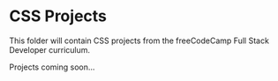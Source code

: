 # CSS Projects

This folder will contain CSS projects from the freeCodeCamp Full Stack Developer curriculum.

Projects coming soon...
